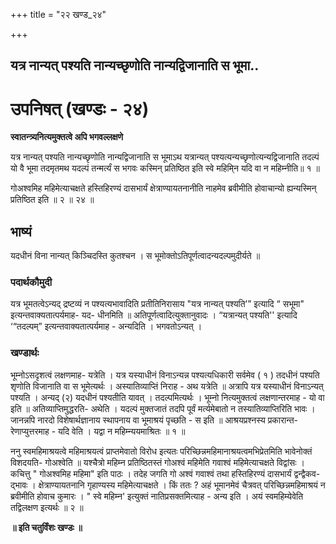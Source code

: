 +++
title = "२२ खण्ड_२४"

+++


## यत्र नान्यत् पश्यति नान्यच्छृणोति नान्यद्विजानाति स भूमा..

# **उपनिषत् (खण्डः - २४)**

**स्वातन्त्र्यनित्यमुक्तत्वे अपि भगवल्लक्षणे**

यत्र नान्यत् पश्यति नान्यच्छृणोति नान्यद्विजानाति स भूमाऽथ यत्रान्यत् पश्यत्यन्यच्छृणोत्यन्यद्विजानाति तदल्पं यो वै भूमा तदमृतमथ यदल्पं तन्मर्त्यं स भगवः कस्मिन् प्रतिष्ठित इति स्वे महिमि्न यदि वा न महिम्नीति॥ १ ॥

गोअश्वमिह महिमेत्याचक्षते हस्तिहिरण्यं दासभार्यं क्षेत्राण्यायतनानीति नाहमेव ब्रवीमीति होवाचान्यो ह्यन्यस्मिन् प्रतिष्ठित इति ॥ २ ॥ २४ ॥

## **भाष्यं**

यदधीनं विना नान्यत् किञ्चिदस्ति कुतश्चन । स भूमोक्तोऽतिपूर्णत्वादन्यदल्पमुदीर्यते ॥

### पदार्थकौमुदी

यत्र भूमतत्वेऽन्यद् द्रष्टव्यं न पश्यत्यभावादिति प्रतीतिनिरासाय "यत्र नान्यत् पश्यति’” इत्यादि “ सभूमा" इत्यन्तवाक्यतात्पर्यमाह- यद- धीनमिति ॥ अतिपूर्णत्वादित्युक्तानुवादः । “यत्रान्यत् पश्यति'' इत्यादि ‘“तदल्पम्” इत्यन्तवाक्यतात्पर्यमाह - अन्यदिति । भगवतोऽन्यत् ।

### **खण्डार्थः**

भूम्नोऽसदृशत्वं लक्षणमाह- यत्रेति । यत्र यस्याधीनं विनाऽन्यन्न पश्यत्यधिकारी सर्वमेव ( १ ) तदधीनं पश्यति शृणोति विजानाति वा स भूमेत्यर्थः । अस्यातिव्याप्तिं निराह - अथ यत्रेति ॥ अत्रापि यत्र यस्याधीनं विनाऽन्यत् पश्यति । अन्यद् (२) यदधीनं पश्यतीति यावत् । तदल्पमित्यर्थः । भूम्नो नित्यमुक्तत्वं लक्षणान्तरमाह - यो वा इति ॥ अतिव्याप्तिमुद्धरति- अथेति । यदल्पं मुक्तजातं तदपि पूर्वं मर्त्यमेबातो न तस्यातिव्याप्तिरिति भावः । जानन्नपि नारदो विशेषार्थज्ञानाय स्थापनाय वा भूमाश्रयं पृच्छति - स इति ॥ आश्रयप्रश्नस्य प्रकारान्त- रेणाप्युत्तरमाह - यदि वेति । यद्वा न महिम्न्ययमाश्रितः ॥ १ ॥

ननु स्वमहिमाश्रयत्वे महिमाश्रयत्वं प्राप्तमेवातो विरोध इत्यतः परिच्छिन्नमहिमानाश्रयत्वमभिप्रेतमिति भावेनोक्तं विशदयति- गोअश्वेति ॥ यश्चैत्रो महिम्न प्रतिष्ठितस्तं गोअश्वं महिमेति गवाश्वं महिमेत्याचक्षते विद्वांसः । कचित्तु " गोअश्वमिह महिमा" इति पाठः । तदेह जगति गो अश्वं गवाश्वं तथा हस्तिहिरण्यं दासभार्यं द्वन्द्वैकव- द्भावः । क्षेत्राण्यायतनानि गृहाण्यस्य महिमेत्याचक्षते । किं ततः ? अहं भूमानमेवं चैत्रवत् परिच्छिन्नमहिमाश्रयं न ब्रवीमीति होवाच कुमारः । " स्वे महिम्न' इत्युक्तं नातिप्रसक्तमित्याह - अन्य इति । अयं स्वमहिम्येवेति तद्विलक्षण इत्यर्थः ॥ २ ॥

**॥ इति चतुर्विंशः खण्डः ॥**

